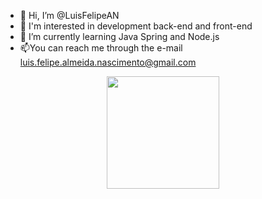 - 👋 Hi, I’m @LuisFelipeAN
- 👀 I'm interested in development back-end and front-end 
- 🌱 I’m currently learning Java Spring and Node.js
- 📫You can reach me through the e-mail <luis.felipe.almeida.nascimento@gmail.com>

<div align="center">
  <a href="https://github.com/LuisFelipeAN">
  <img height="180em" src="https://github-readme-stats.vercel.app/api/top-langs/?username=luisfelipean&layout=compact&langs_count=7&theme=white"/>
</div>
  
<!---
LuisFelipeAN/LuisFelipeAN is a ✨ special ✨ repository because its `README.md` (this file) appears on your GitHub profile.
You can click the Preview link to take a look at your changes.
--->
